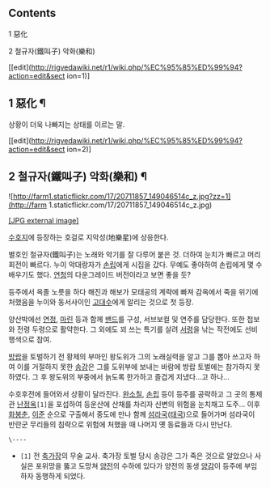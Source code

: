 ## Contents

    

1 惡化

2 철규자(鐵叫子) 악화(樂和)

[[edit](http://rigvedawiki.net/r1/wiki.php/%EC%95%85%ED%99%94?action=edit&sect
ion=1)]

## 1 惡化 ¶

상황이 더욱 나빠지는 상태를 이르는 말.

[[edit](http://rigvedawiki.net/r1/wiki.php/%EC%95%85%ED%99%94?action=edit&sect
ion=2)]

## 2 철규자(鐵叫子) 악화(樂和) ¶

![http://farm1.staticflickr.com/17/20711857_149046514c_z.jpg?zz=1](http://farm
1.staticflickr.com/17/20711857_149046514c_z.jpg)

[[JPG external
image]](http://farm1.staticflickr.com/17/20711857_149046514c_z.jpg)

  
[수호지](%EC%88%98%ED%98%B8%EC%A7%80.md)에 등장하는 호걸로 지악성(地樂星)에 상응한다.

  

별호인 철규자(鐵叫子)는 노래와 악기를 잘 다루어 붙은 것. 더하여 눈치가 빠르고 머리회전이 빠르다. 누이 악대랑자가
[손립](%EC%86%90%EB%A6%BD.md)에게 시집을 갔다. 무예도 좋아하여 손립에게 몇 수 배우기도 했다.
[연청](%EC%97%B0%EC%B2%AD.md)의 다운그레이드 버전이라고 보면 좋을 듯?

  

등주에서 옥졸 노릇을 하다 해진과 해보가 모태공의 계략에 빠져 감옥에서 죽을 위기에 처했음을 누이와 동서사이인
[고대수](%EA%B3%A0%EB%8C%80%EC%88%98.md)에게 알리는 것으로 첫 등장.

  

양산박에선 [연청](%EC%97%B0%EC%B2%AD.md),
[마린](%EB%A7%88%EB%A6%B0%28%EC%88%98%ED%98%B8%EC%A7%80%29.md) 등과 함께
[밴드](%EB%B0%B4%EB%93%9C.md)를 구성, 서브보컬 및 연주를 담당한다. 또한 첩보와 전령 두령으로 활약한다. 그
외에도 꾀 쓰는 특기를 살려 [서령](%EC%84%9C%EB%A0%B9.md)을 낚는 작전에도 선비 행색으로 참여.

  

[방랍](%EB%B0%A9%EB%9E%8D.md)을 토벌하기 전 황제의 부마인 왕도위가 그의 노래실력을 알고 그를 뽑아 쓰고자 하여
이를 거절하지 못한 [송강](%EC%86%A1%EA%B0%95%28%EC%88%98%ED%98%B8%EC%A7%80%29.md)은 그를
도위부에 보내는 바람에 방랍 토벌에는 참가하지 못하였다. 그 후 왕도위의 부중에서 늙도록 한가하고 즐겁게 지냈다...고 하나...

  

수호후전에 들어와서 상황이 달라진다. [완소칠](%EC%99%84%EC%86%8C%EC%B9%A0.md),
[손립](%EC%86%90%EB%A6%BD.md) 등이 등주를 공략하고 그 곳의 통제관
[난정옥](%EB%82%9C%EC%A0%95%EC%98%A5.md)`[1]`을 포섭하여 등운산에 산채를 차리자 신변의 위험을 눈치채고
도주... 이후 [화봉춘](%ED%99%94%EB%B4%89%EC%B6%98.md),
[이준](%EC%9D%B4%EC%A4%80%28%EC%88%98%ED%98%B8%EC%A7%80%29.md) 순으로 구출해서 중도에
만나 함께
[섬라국](%EC%84%AC%EB%9D%BC%EA%B5%AD.md)([태국](%ED%83%9C%EA%B5%AD.md))으로
들어가며 섬라국이 반란군 무리들의 침략으로 위험에 처했을 때 나머지 옛 동료들과 다시 만난다.

`\----`

  * `[1]` 전 [축가장](%EC%B6%95%EA%B0%80%EC%9E%A5.md)의 무술 교사. 축가장 토벌 당시 송강은 그가 죽은 것으로 알았으나 사실은 포위망을 뚫고 도망쳐 [양전](%EC%96%91%EC%A0%84#s-3.md)의 수하에 있다가 양전의 동생 [양감](%EC%96%91%EA%B0%90.md)이 등주에 부임하자 동행하게 되었다.

